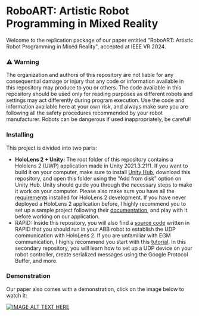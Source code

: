 # RoboART: Artistic Robot Programming in Mixed Reality
Welcome to the replication package of our paper entitled "RoboART: Artistic Robot Programming in Mixed Reality", accepted at IEEE VR 2024.

### :warning: Warning 
The organization and authors of this repository are not liable for any consequential damage or injury that any code or information available in this repository may produce to you or others. The code available in this repository should be used only for reading purposes as different robots and settings may act differently during  program execution. Use the code and information available here at your own risk, and always make sure you are following all the safety procedures recommended by your robot manufacturer. Robots can be dangerous if used inappropriately, be careful!

### Installing
This project is divided into two parts:
- **HoloLens 2 + Unity:** The root folder of this repository contains a Hololens 2 (UWP) application made in Unity 2021.3.21f1. If you want to build it on your computer, make sure to install [Unity Hub](https://docs.unity3d.com/hub/manual/InstallHub.html), download this repository, and open this folder using the "Add from disk" option on Unity Hub. Unity should guide you through the necessary steps to make it work on your computer. Please also make sure you have all the [requirements](https://learn.microsoft.com/en-us/windows/mixed-reality/mrtk-unity/mrtk3-overview/getting-started/overview) installed for HoloLens 2 development. If you have never deployed a HoloLens 2 application before, I highly recommend you to set up a sample project following their [documentation](https://learn.microsoft.com/en-us/windows/mixed-reality/mrtk-unity/mrtk3-overview/getting-started/setting-up/setup-dev-env), and play with it before working on our application.
- RAPID: Inside this repository, you will also find a [source code](https://github.com/fronchetti/roboart/blob/main/EGMPoseCommunication.modx) written in RAPID that you should run in your ABB robot to establish the UDP communication with HoloLens 2. If you are unfamiliar with EGM communication, I highly recommend you start with this [tutorial](https://github.com/fronchetti/egm-for-abb-robots). In this secondary repository, you will learn how to set up a UDP device on your robot controller, create serialized messages using the Google Protocol Buffer, and more.

### Demonstration
Our paper also comes with a demonstration, click on the image below to watch it:

[![IMAGE ALT TEXT HERE](https://img.youtube.com/vi/LXDUrxYXdPw/0.jpg)](https://www.youtube.com/watch?v=LXDUrxYXdPw)

